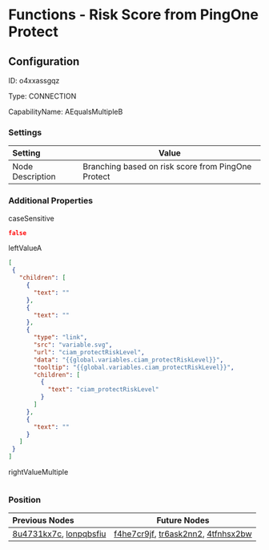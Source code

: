 # Functions - Risk Score from PingOne Protect
## Configuration
ID:  o4xxassgqz

Type: CONNECTION 

CapabilityName: AEqualsMultipleB

### Settings
| Setting | Value  |
| :------------------------ | ---------------------------------------- |
| Node Description | Branching based on risk score from PingOne Protect | 
 




### Additional Properties
caseSensitive
 ```json 
false
```


leftValueA
 ```json 
[
  {
    "children": [
      {
        "text": ""
      },
      {
        "text": ""
      },
      {
        "type": "link",
        "src": "variable.svg",
        "url": "ciam_protectRiskLevel",
        "data": "{{global.variables.ciam_protectRiskLevel}}",
        "tooltip": "{{global.variables.ciam_protectRiskLevel}}",
        "children": [
          {
            "text": "ciam_protectRiskLevel"
          }
        ]
      },
      {
        "text": ""
      }
    ]
  }
]
```


rightValueMultiple
 ```json 

```




### Position
| Previous Nodes | Future Nodes |
| :------------- | ------------ |
| [8u4731kx7c](./8u4731kx7c.md), [lonpqbsfiu](./lonpqbsfiu.md) | [f4he7cr9jf](./f4he7cr9jf.md), [tr6ask2nn2](./tr6ask2nn2.md), [4tfnhsx2bw](./4tfnhsx2bw.md) |